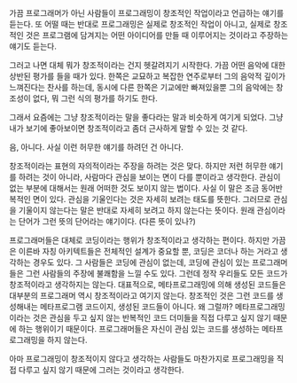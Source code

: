가끔 프로그래머가 아닌 사람들이 프로그래밍이 창조적인 작업이라고 언급하는 얘기를 듣는다. 또 어떨 때는 반대로 프로그래밍은 실제로 창조적인 작업이 아니고, 실제로 창조적인 것은 프로그램에 담겨지는 어떤 아이디어를 만들 때 이루어지는 것이라고 주장하는 얘기도 듣는다.

그러고 나면 대체 뭐가 창조적이라는 건지 헷갈려지기 시작한다. 가끔 어떤 음악에 대한 상반된 평가를 들을 때가 있다. 한쪽은 교묘하고 복잡한 연주로부터 그의 음악적 깊이가 느껴진다는 찬사를 하는데, 동시에 다른 한쪽은 기교에만 빠져있을뿐 그의 음악에는 창조성이 없다, 뭐 그런 식의 평가를 하기도 한다.

그래서 요즘에는 그냥 창조적이라는 말을 좋다라는 말과 비슷하게 여기게 되었다. 그냥 내가 보기에 좋아보이면 창조적이라고 좀더 근사하게 말할 수 있는 것 같다.

음, 아니다. 사실 이런 허무한 얘기를 하려던 건 아니다.

창조적이라는 표현의 자의적이라는 주장을 하려는 것은 맞다. 하지만 저런 허무한 얘기를 하려는 것이 아니라, 사람마다 관심을 보이는 면이 다를 뿐이라고 생각한다. 관심이 없는 부분에 대해서는 원래 어떠한 것도 보이지 않는 법이다. 사실 이 말은 조금 동어반복적인 면이 있다. 관심을 기울인다는 것은 자세히 보려는 태도를 뜻한다. 그러므로 관심을 기울이지 않는다는 말은 반대로 자세히 보려고 하지 않는다는 뜻이다. 원래 관심이라는 단어가 그런 뜻의 단어라는 얘기이다. (다른 뜻이 있나?)

프로그래머들은 대체로 코딩이라는 행위가 창조적이라고 생각하는 편이다. 하지만 가끔은 이른바 자칭 아키텍트들은 전체적인 설계가 중요할 뿐, 코딩은 코더나 하는 거라고 생각하는 경우도 있다. 그 사람들은 코딩에 관심이 없는데, 코딩에 관심이 있는 프로그래머들은 그런 사람들의 주장에 불쾌함을 느낄 수도 있다. 그런데 정작 우리들도 모든 코드가 창조적이라고 생각하지는 않는다. 대표적으로, 메타프로그래밍에 의해 생성된 코드들은 대부분의 프로그래머 역시 창조적이라고 여기지 않는다. 창조적인 것은 그런 코드를 생성해내는 메타프로그램 코드이지, 생성된 코드들이 아니다. 왜 그럴까? 메타프로그래밍이라는 것은 관심을 두고 싶지 않는 반복적인 코드 더미들을 직접 다루고 싶지 않기 때문에 하는 행위이기 때문이다. 프로그래머들은 자신이 관심 있는 코드를 생성하는 메타프로그래밍을 하지 않는다.

아마 프로그래밍이 창조적이지 않다고 생각하는 사람들도 마찬가지로 프로그래밍을 직접 다루고 싶지 않기 때문에 그러는 것이라고 생각한다.

